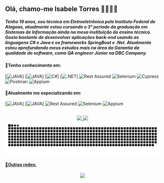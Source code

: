 ## Olá, chamo-me Isabele Torres 👋👨🏽‍💻
##### Tenho 19 anos, sou técnica em Eletroeletrônica pelo Instituto Federal de Alagoas, atualmente estou cursando o 3° período da graduação em Sistemas de Informação ainda na mesa instituição do ensino técnico. Gosto bastante de desenvolver aplicações back-end usando as linguagens C# e Java e os frameworks SpringBoot e .Net. Atualmente estou aprofundando meus estudos mais na área da Garantia da qualidade do software, como QA engineer Júnior na DBC Company.

#### 🚀Tenho conhecimento em:

[![JAVA](https://img.shields.io/badge/Java-ED8B00?style=for-the-badge&logo=openjdk&logoColor=white)]
[![JAVA](https://img.shields.io/badge/Spring-6DB33F?style=for-the-badge&logo=spring&logoColor=white)]
[![C#](https://img.shields.io/badge/C%23-239120?style=for-the-badge&logo=c-sharp&logoColor=white)]
[![.NET](https://img.shields.io/badge/.NET-512BD4?style=for-the-badge&logo=dotnet&logoColor=white)]
![Rest Assured](https://img.shields.io/badge/Rest%20Assured-009639?style=for-the-badge&logo=rest-assured&logoColor=white)
![Selenium](https://img.shields.io/badge/Selenium-43B02A?style=for-the-badge&logo=selenium&logoColor=white)
![Cypress](https://img.shields.io/badge/Cypress-17202C?style=for-the-badge&logo=cypress&logoColor=white)
![Postman](https://img.shields.io/badge/Postman-FF6C37?style=for-the-badge&logo=postman&logoColor=white)
![Appium](https://img.shields.io/badge/Appium-472179?style=for-the-badge&logo=appium&logoColor=white)

#### 🌱Atualmente me especializando em:

[![JAVA](https://img.shields.io/badge/Java-ED8B00?style=for-the-badge&logo=openjdk&logoColor=white)]
[![JAVA](https://img.shields.io/badge/Spring-6DB33F?style=for-the-badge&logo=spring&logoColor=white)]
![Rest Assured](https://img.shields.io/badge/Rest%20Assured-009639?style=for-the-badge&logo=rest-assured&logoColor=white)
![Selenium](https://img.shields.io/badge/Selenium-43B02A?style=for-the-badge&logo=selenium&logoColor=white)
![Appium](https://img.shields.io/badge/Appium-472179?style=for-the-badge&logo=appium&logoColor=white)
##
<div align="center">
  
  <a href="https://github.com/isabeletorres">
  <img height="180em" src="https://github-readme-stats.vercel.app/api?username=isabeletorres&show_icons=true&theme=dracula"/>
  <img height="180em" src="https://github-readme-stats.vercel.app/api/top-langs/?username=isabeletorres&layout=compact&theme=dracula"/>
    
</div>
<img src="https://raw.githubusercontent.com/Platane/snk/output/github-contribution-grid-snake.svg" />

#### 📲Outras redes:
<div align="center">

<a href="https://www.linkedin.com/in/isabeletorres" target="_blank"><img src="https://img.shields.io/badge/LinkedIn-0077B5?style=for-the-badge&logo=linkedin&logoColor=white" target="_blank"></a>

</div>

